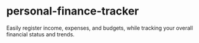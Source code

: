 # personal-finance-tracker
 Easily register income, expenses, and budgets, while tracking your overall financial status and trends.
